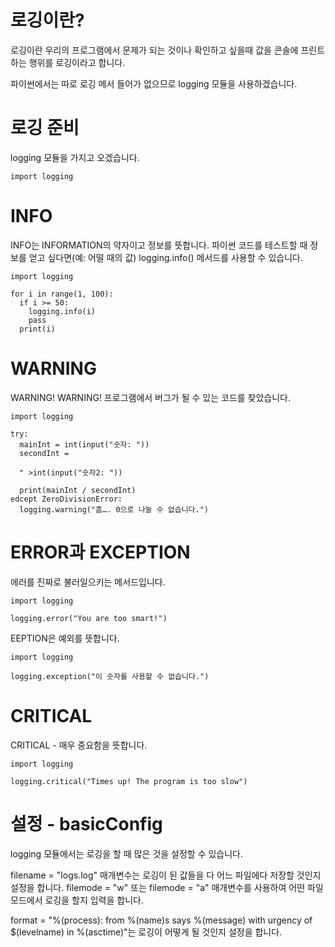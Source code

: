 # 로깅이란?
로깅이란 우리의 프로그램에서 문제가 되는 것이나 확인하고 싶을때 값을 콘솔에 프린트하는 행위를 로깅이라고 합니다.

파이썬에서는 따로 로깅 메서 들어가 없으므로 logging 모듈을 사용하겠습니다.

# 로깅 준비
logging 모듈을 가지고 오겠습니다.
```
import logging
```

# INFO
INFO는 INFORMATION의 약자이고 정보를 뜻합니다. 파이썬 코드를 테스트할 때 정보를 얻고 싶다면(예: 어떨 때의 값) logging.info() 메서드를 사용할 수 있습니다.

```
import logging

for i in range(1, 100):
  if i >= 50:
    logging.info(i)
    pass
  print(i)
```

# WARNING
WARNING! WARNING! 프로그램에서 버그가 될 수 있는 코드를 찾았습니다.

```
import logging

try:
  mainInt = int(input("숫자: "))
  secondInt =

  " >int(input("숫자2: "))

  print(mainInt / secondInt)
edcept ZeroDivisionError:
  logging.warning("흠…. 0으로 나눌 수 없습니다.")
```

# ERROR과 EXCEPTION
에러를 진짜로 불러일으키는 메서드입니다.

```
import logging

logging.error("You are too smart!")
```

EEPTION은 예외를 뜻합니다.

```
import logging

logging.exception("이 숫자를 사용할 수 없습니다.")
```

# CRITICAL
CRITICAL - 매우 중요함을 뜻합니다.

```
import logging

logging.critical("Times up! The program is too slow")
```

# 설정 - basicConfig
logging 모듈에서는 로깅을 할 때 많은 것을 설정할 수 있습니다.

filename = "logs.log" 매개변수는 로깅이 된 값들을 다 어느 파일에다 저장할 것인지 설정을 합니다. filemode = "w" 또는 filemode = "a" 매개변수를 사용하여 어떤 파일 모드에서 로깅을 할지 입력을 합니다.

format = "%(process): from %(name)s says %(message) with urgency of $(levelname) in %(asctime)"는 로깅이 어떻게 될 것인지 설정을 합니다.

